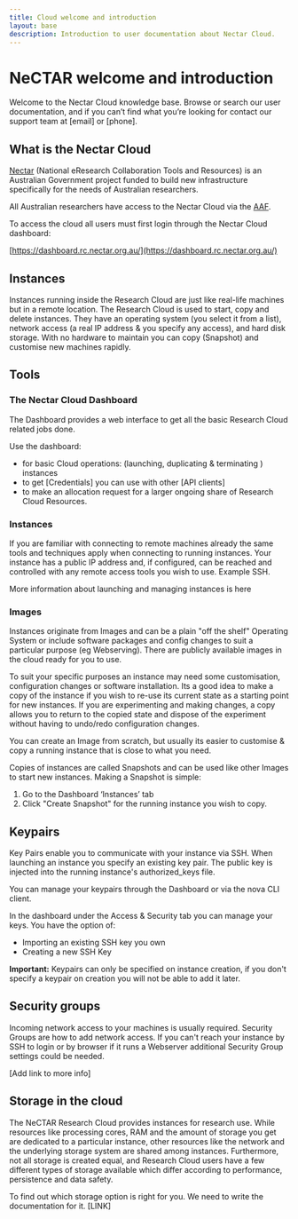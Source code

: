 ```yaml
---
title: Cloud welcome and introduction
layout: base
description: Introduction to user documentation about Nectar Cloud.
---
```


# NeCTAR welcome and introduction

Welcome to the Nectar Cloud knowledge base. Browse or search our user documentation, and if you can’t find what you’re looking for contact our support team at [email] or [phone].

## What is the Nectar Cloud

[Nectar](http://nectar.org.au/) (National eResearch Collaboration Tools and Resources) is an Australian Government project funded to build new infrastructure specifically for the needs of Australian researchers.

All Australian researchers have access to the Nectar Cloud via the [AAF](http://support.rc.nectar.org.au/node/111).

To access the cloud all users must first login through the Nectar Cloud dashboard:

[https://dashboard.rc.nectar.org.au/](https://dashboard.rc.nectar.org.au/)

## Instances

Instances running inside the Research Cloud are just like real-life machines but in a remote location. The Research Cloud is used to start, copy and delete instances. They have an operating system (you select it from a list), network access (a real IP address & you specify any access), and hard disk storage. With no hardware to maintain you can copy (Snapshot) and customise new machines rapidly.

## Tools

### The Nectar Cloud Dashboard

The Dashboard provides a web interface to get all the basic Research Cloud related jobs done. 

Use the dashboard:
* for basic Cloud operations: (launching, duplicating & terminating ) instances
* to get [Credentials] you can use with other [API clients]
* to make an allocation request for a larger ongoing share of Research Cloud Resources.

### Instances

If you are familiar with connecting to remote machines already the same tools and techniques apply when connecting to running instances. Your instance has a public IP address and, if configured, can be reached and controlled with any remote access tools you wish to use. Example SSH.

More information about launching and managing instances is here

### Images

Instances originate from Images and can be a plain "off the shelf" Operating System or include software packages and config changes to suit a particular purpose (eg Webserving). There are publicly available images in the cloud ready for you to use.

To suit your specific purposes an instance may need some customisation, configuration changes or software installation. Its a good idea to make a copy of the instance if you wish to re-use its current state as a starting point for new instances. If you are experimenting and making changes, a copy allows you to return to the copied state and dispose of the experiment without having to undo/redo configuration changes.

You can create an Image from scratch, but usually its easier to customise & copy a running instance that is close to what you need.

Copies of instances are called Snapshots and can be used like other Images to start new instances. Making a Snapshot is simple: 
1. Go to the Dashboard ‘Instances’ tab 
2. Click "Create Snapshot" for the running instance you wish to copy.

## Keypairs

Key Pairs enable you to communicate with your instance via SSH. When launching an instance you specify an existing key pair. The public key is injected into the running instance's authorized_keys file.

You can manage your keypairs through the Dashboard or via the nova CLI client.

In the dashboard under the Access & Security tab you can manage your keys. You have the option of:
* Importing an existing SSH key you own
* Creating a new SSH Key

**Important:** Keypairs can only be specified on instance creation, if you don't specify a keypair on creation you will not be able to add it later.

## Security groups

Incoming network access to your machines is usually required. Security Groups are how to add network access. If you can't reach your instance by SSH to login or by browser if it runs a Webserver additional Security Group settings could be needed.

[Add link to more info]

## Storage in the cloud

The NeCTAR Research Cloud provides instances for research use. While resources like processing cores, RAM and the amount of storage you get are dedicated to a particular instance, other resources like the network and the underlying storage system are shared among instances. Furthermore, not all storage is created equal, and Research Cloud users have a few different types of storage available which differ according to performance, persistence and data safety.

To find out which storage option is right for you. We need to write the documentation for it. [LINK]


